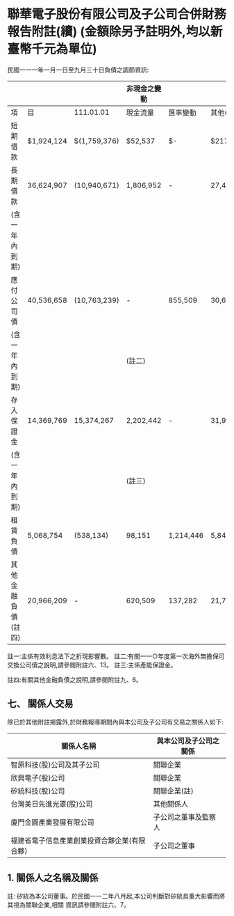 # 聯華電子股份有限公司及子公司合併財務報告附註(續) (金額除另予註明外,均以新臺幣千元為單位)

民國一一一年一月一日至九月三十日負債之調節資訊:

|                    |            |              | 非現金之變動   |           |            |           |
|--------------------|------------|--------------|----------------|-----------|------------|-----------|
| 項                 | 目         | 111.01.01    | 現金流量       | 匯率變動  | 其他(註一) | 111.09.30 |
| 短期借款           | $1,924,124 | $(1,759,376) | $52,537        | $-        | $217,285   |           |
| 長期借款           | 36,624,907 | (10,940,671) | 1,806,952      | -         | 27,491,188 |           |
| (含一年內到期)     |            |              |                |           |            |           |
| 應付公司債         | 40,536,658 | (10,763,239) | -              | 855,509   | 30,628,928 |           |
| (含一年內到期)     |            |              | (註二)         |           |            |           |
| 存入保證金         | 14,369,769 | 15,374,267   | 2,202,442      | -         | 31,946,478 |           |
| (含一年內到期)     |            |              | (註三)         |           |            |           |
| 租賃負債           | 5,068,754  | (538,134)    | 98,151         | 1,214,446 | 5,843,217  |           |
| 其他金融負債(註四) | 20,966,209 | -            | 620,509        | 137,282   | 21,724,000 |           |

註一:主係有效利息法下之折現影響數。 註二:有關一一○年度第一次海外無擔保可交換公司債之說明,請參閱附註六、13。 註三:主係產能保證金。

註四:有關其他金融負債之說明,請參閱附註九、6。

## 七、 關係人交易

除已於其他附註揭露外,於財務報導期間內與本公司及子公司有交易之關係人如下:

| 關係人名稱                                   | 與本公司及子公司之關係   |
|----------------------------------------------|--------------------------|
| 智原科技(股)公司及其子公司                   | 關聯企業                 |
| 欣興電子(股)公司                             | 關聯企業                 |
| 矽統科技(股)公司                             | 關聯企業(註)             |
| 台灣美日先進光罩(股)公司                     | 其他關係人               |
| 廈門金圓產業發展有限公司                     | 子公司之董事及監察人     |
| 福建省電子信息產業創業投資合夥企業(有限合夥) | 子公司之董事             |

## 1. 關係人之名稱及關係

註: 矽統為本公司董事。於民國一一二年八月起,本公司判斷對矽統具重大影響而將其視為關聯企業,相關 資訊請參閱附註六、7。